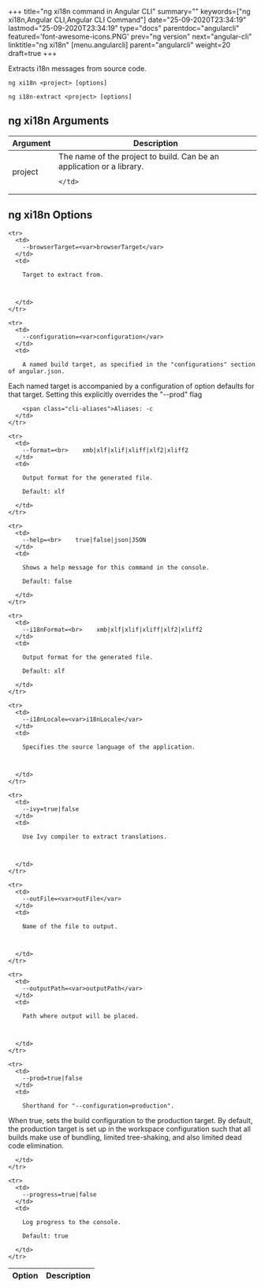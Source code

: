 +++
title="ng xi18n command in Angular CLI"
summary=""
keywords=["ng xi18n,Angular CLI,Angular CLI Command"]
date="25-09-2020T23:34:19"
lastmod="25-09-2020T23:34:19"
type="docs"
parentdoc="angularcli"
featured='font-awesome-icons.PNG'
prev="ng version"
next="angular-cli"
linktitle="ng xi18n"
[menu.angularcli]
parent="angularcli"
weight=20
draft=true
+++

Extracts i18n messages from source code.

```
ng xi18n <project> [options]
```

```
ng i18n-extract <project> [options]
```

## ng xi18n Arguments

<div class='table-responsive'><table class='table'>

  <thead>
    <tr>
      <th>Argument</th>
      <th>Description</th>
    </tr>
  </thead>
  <tbody>
  
  <tr>
    <td>project</td>
    <td>
      The name of the project to build. Can be an application or a library.

      
    </td>
  </tr>
  
  </tbody>

</table></div>

## ng xi18n Options

<div class='table-responsive'><table class='table'>

  <thead>
    <tr>
      <th>Option</th>
      <th>Description</th>
    </tr>
  </thead>
  <tbody>
  
    <tr>
      <td>
        --browserTarget=<var>browserTarget</var>
      </td>
      <td>
        
        Target to extract from.

        
        
      </td>
    </tr>
  
    <tr>
      <td>
        --configuration=<var>configuration</var>
      </td>
      <td>
        
        A named build target, as specified in the "configurations" section of angular.json.
Each named target is accompanied by a configuration of option defaults for that target.
Setting this explicitly overrides the "--prod" flag

        
        <span class="cli-aliases">Aliases: -c
      </td>
    </tr>
  
    <tr>
      <td>
        --format=<br>    xmb|xlf|xlif|xliff|xlf2|xliff2
      </td>
      <td>
        
        Output format for the generated file.

        Default: xlf
        
      </td>
    </tr>
  
    <tr>
      <td>
        --help=<br>    true|false|json|JSON
      </td>
      <td>
        
        Shows a help message for this command in the console.

        Default: false
        
      </td>
    </tr>
  
    <tr>
      <td>
        --i18nFormat=<br>    xmb|xlf|xlif|xliff|xlf2|xliff2
      </td>
      <td>
        
        Output format for the generated file.

        Default: xlf
        
      </td>
    </tr>
  
    <tr>
      <td>
        --i18nLocale=<var>i18nLocale</var>
      </td>
      <td>
        
        Specifies the source language of the application.

        
        
      </td>
    </tr>
  
    <tr>
      <td>
        --ivy=true|false
      </td>
      <td>
        
        Use Ivy compiler to extract translations.

        
        
      </td>
    </tr>
  
    <tr>
      <td>
        --outFile=<var>outFile</var>
      </td>
      <td>
        
        Name of the file to output.

        
        
      </td>
    </tr>
  
    <tr>
      <td>
        --outputPath=<var>outputPath</var>
      </td>
      <td>
        
        Path where output will be placed.

        
        
      </td>
    </tr>
  
    <tr>
      <td>
        --prod=true|false
      </td>
      <td>
        
        Shorthand for "--configuration=production".
When true, sets the build configuration to the production target.
By default, the production target is set up in the workspace configuration such that all builds make use of bundling, limited tree-shaking, and also limited dead code elimination.

        
        
      </td>
    </tr>
  
    <tr>
      <td>
        --progress=true|false
      </td>
      <td>
        
        Log progress to the console.

        Default: true
        
      </td>
    </tr>
  
  </tbody>

</table></div>



